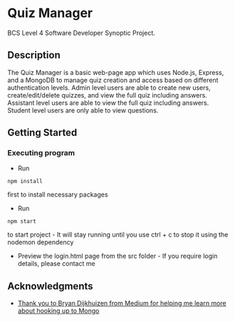 # Quiz Manager

BCS Level 4 Software Developer Synoptic Project.

## Description

The Quiz Manager is a basic web-page app which uses Node.js, Express, and a MongoDB to manage quiz creation and access based on different authentication levels. Admin level users are able to create new users, create/edit/delete quizzes, and view the full quiz including answers. Assistant level users are able to view the full quiz including answers. Student level users are only able to view questions.

## Getting Started

### Executing program

* Run 
```
npm install
``` 
first to install necessary packages

* Run
```
npm start
```
to start project - It will stay running until you use ctrl + c to stop it using the nodemon dependency

* Preview the login.html page from the src folder - If you require login details, please contact me

## Acknowledgments

* [Thank you to Bryan Dijkhuizen from Medium for helping me learn more about hooking up to Mongo](https://javascript.plainenglish.io/create-an-authentication-api-using-node-js-express-mongodb-and-jwt-1d52124d402e)